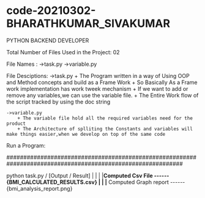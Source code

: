 # code-20210302-BHARATHKUMAR_SIVAKUMAR
PYTHON BACKEND DEVELOPER 

Total Number of Files Used in the Project: 02

File Names : 
    ->task.py
    ->variable.py

File Desciptions:
    ->task.py 
        + The Program written in a way of Using OOP and Method concepts and build as a Frame Work
        + So Basically As a Frame work implementation has work tweek mechanism 
        + If we want to add or remove any variables,we can use the variable file.
        + The Entire Work flow of the script tracked by using the doc string

    ->variable.py
        + The variable file hold all the required variables need for the product
        + The Architecture of splliting the Constants and variables will make things easier,when we develop on top of the same code

Run a Program:

############################################################################################################

python task.py 
        \/ 
 [Output / Result]
   |    |
   |    |__Computed Csv File ------{BMI_CALCULATED_RESULTS.csv}
   |
   |
   |__ Computed Graph report ------{bmi_analysis_report.png}   


